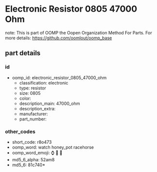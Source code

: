 # Electronic Resistor 0805 47000 Ohm  

note: This is part of OOMP the Oopen Organization Method For Parts. For more details: https://github.com/oomlout/oomp_base

##  part details





### id
* oomp_id: electronic_resistor_0805_47000_ohm
  * classification: electronic
  * type: resistor
  * size: 0805
  * color: 
  * description_main: 47000_ohm
  * description_extra: 
  * manufacturer: 
  * part_number: 

### other_codes
* short_code: r8o473
* oomp_word: watch honey_pot racehorse
* oomp_word_emoji: :watch: :honey_pot: :racehorse:
* md5_6_alpha: 52am8
* md5_6: 81c740* 